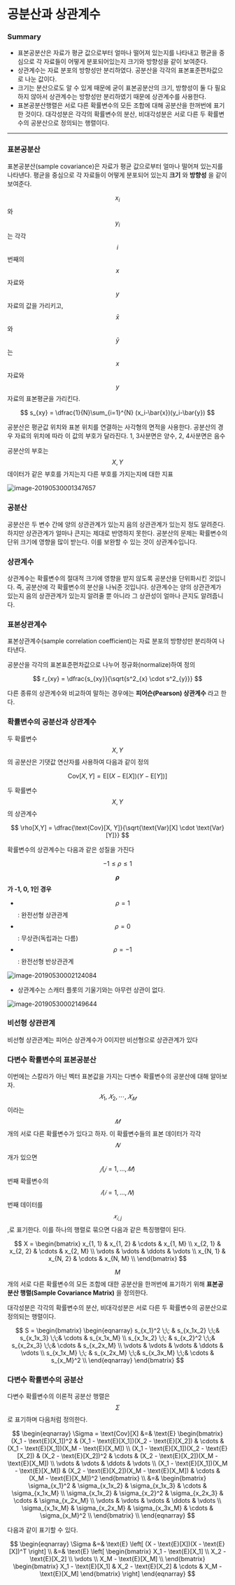 <script> MathJax.Hub.Queue(["Typeset",MathJax.Hub]); </script>

# 공분산과 상관계수

### Summary

- 표본공분산은 자료가 평균 값으로부터 얼마나 떨어져 있는지를 나타내고 평균을 중심으로 각 자료들이 어떻게 분포되어있는지 크기와 방향성을 같이 보여준다. 
- 상관계수는 자료 분포의 방향성만 분리하였다. 공분산을 각각의 표본표준편차값으로 나눈 값이다. 
- 크기는 분산으로도 알 수 있게 때문에 굳이 표본공분산의 크기, 방향성이 둘 다 필요하지 않아서 상관계수는 방향성만 분리하였기 때문에 상관계수를 사용한다. 
- 표본공분산행렬은 서로 다른 확률변수의 모든 조합에 대해 공분산을 한꺼번에 표기한 것이다. 대각성분은 각각의 확률변수의 분산, 비대각성분은 서로 다른 두 확률변수의 공분산으로 정의되는 행렬이다.
_____________

### 표본공분산

표본공분산(sample covariance)은 자료가 평균 값으로부터 얼마나 떨어져 있는지를 나타낸다. 평균을 중심으로 각 자료들이 어떻게 분포되어 있는지 **크기** 와 **방향성** 을 같이 보여준다.

$$x_i$$ 와 $$y_i$$ 는 각각 $$i$$ 번째의 $$x$$ 자료와 $$y$$ 자료의 값을 가리키고, $$\bar x$$ 와 $$\bar y$$ 는 $$x$$ 자료와 $$y$$ 자료의 표본평균을 가리킨다. 

$$
s_{xy} = \dfrac{1}{N}\sum_{i=1}^{N} (x_i-\bar{x})(y_i-\bar{y})
$$

공분산은 평균값 위치와 표본 위치를 연결하는 사각형의 면적을 사용한다. 공분산의 경우 자료의 위치에 따라 이 값의 부호가 달라진다. 1, 3사분면은 양수, 2, 4사분면은 음수

공분산의 부호는 $$X, Y$$ 데이터가 같은 부호를 가지는지 다른 부호를 가지는지에 대한 지표

![image-20190530001347657](../../../resource/img/image-20190530001347657.png)

### 공분산
공분산은 두 변수 간에 양의 상관관계가 있는지 음의 상관관계가 있는지 정도 알려준다. 하지만 상관관계가 얼마나 큰지는 제대로 반영하지 못한다. 
공분산의 문제는 확률변수의 단위 크기에 영향을 많이 받는다. 이를 보완할 수 있는 것이 상관계수입니다. 

### 상관계수
상관계수는 확률변수의 절대적 크기에 영향을 받지 않도록 공분산을 단위화시킨 것입니다. 즉, 공분산에 각 확률변수의 분산을 나눠준 것입니다. 
상관계수는 양의 상관관계가 있는지 음의 상관관계가 있는지 알려줄 뿐 아니라 그 상관성이 얼마나 큰지도 알려줍니다. 

### 표본상관계수

표본상관계수(sample correlation coefficient)는 자료 분포의 방향성만 분리하여 나타낸다. 

공분산을 각각의 표본표준편차값으로 나누어 정규화(normalize)하여 정의

$$
r_{xy} = \dfrac{s_{xy}}{\sqrt{s^2_{x} \cdot s^2_{y}}}
$$

다른 종류의 상관계수와 비교하여 말하는 경우에는 **피어슨(Pearson) 상관계수** 라고 한다.


### 확률변수의 공분산과 상관계수

두 확률변수 $$X , Y$$ 의 공분산은 기댓값 연산자를 사용하여 다음과 같이 정의

$$
\text{Cov}[X, Y] = \text{E}[(X - \text{E}[X])(Y - \text{E}[Y])]
$$

두 확률변수 $$X, Y$$ 의 상관계수

$$
\rho[X,Y] =  \dfrac{\text{Cov}[X, Y]}{\sqrt{\text{Var}[X] \cdot \text{Var}[Y]}}
$$

확률변수의 상관계수는 다음과 같은 성질을 가진다

$$
-1 \leq \rho \leq 1
$$

**$$\rho$$ 가 -1, 0, 1인 경우**

- $$\rho = 1$$ : 완전선형 상관관계
- $$\rho = 0 $$ : 무상관(독립과는 다름) 
- $$\rho = -1$$ : 완전선형 반상관관계 

![image-20190530002124084](../../../resource/img/image-20190530002124084.png)

- 상관계수는 스캐터 플롯의 기울기와는 아무런 상관이 없다.

![image-20190530002149644](../../../resource/img/image-20190530002149644.png)

### 비선형 상관관계

비선형 상관관계는 피어슨 상관계수가 0이지만 비선형으로 상관관계가 있다

### 다변수 확률변수의 표본공분산

이번에는 스칼라가 아닌 벡터 표본값을 가지는 다변수 확률변수의 공분산에 대해 알아보자. $$𝑋_1,𝑋_2,⋯,𝑋_𝑀$$이라는 $$𝑀$$개의 서로 다른 확률변수가 있다고 하자. 이 확률변수들의 표본 데이터가 각각 $$𝑁$$개가 있으면 $$𝑗(𝑗=1,…,𝑀)$$번째 확률변수의 $$𝑖(𝑖=1,…,𝑁)$$번째 데이터를 $$𝑥_{𝑖,j}$$,로 표기한다. 이를 하나의 행렬로 묶으면 다음과 같은 특징행렬이 된다.

$$
X = 
\begin{bmatrix}
x_{1, 1} & x_{1, 2} & \cdots   & x_{1, M} \\
x_{2, 1} & x_{2, 2} & \cdots   & x_{2, M} \\
\vdots   & \vdots   & \ddots   & \vdots   \\
x_{N, 1} & x_{N, 2} & \cdots   & x_{N, M} \\
\end{bmatrix}
$$

$$M$$ 개의 서로 다른 확률변수의 모든 조합에 대한 공분산을 한꺼번에 표기하기 위해 **표본공분산 행렬(Sample Covariance Matrix)** 을 정의한다. 

대각성분은 각각의 확률변수의 분산, 비대각성분은 서로 다른 두 확률변수의 공분산으로 정의되는 행렬이다.

$$
S =
\begin{bmatrix}
\begin{eqnarray}
s_{x_1}^2     \;\;  &  s_{x_1x_2} \;\;&  s_{x_1x_3} \;\;&  \cdots &  s_{x_1x_M} \\
s_{x_1x_2}   \;\;    &  s_{x_2}^2 \;\;&  s_{x_2x_3} \;\;&  \cdots &  s_{x_2x_M} \\
\vdots       &  \vdots &  \vdots &  \ddots &  \vdots \\
s_{x_1x_M}   \;\;    &  s_{x_2x_M} \;\;&  s_{x_3x_M} \;\;&  \cdots &  s_{x_M}^2 \\
\end{eqnarray}
\end{bmatrix}
$$

### 다변수 확률변수의 공분산

다변수 확률변수의 이론적 공분산 행렬은 $$\Sigma$$  로 표기하며 다음처럼 정의한다.

$$
\begin{eqnarray}
\Sigma = \text{Cov}[X] 
&=&
\text{E} 
\begin{bmatrix}
(X_1 - \text{E}[X_1])^2 & (X_1 - \text{E}[X_1])(X_2 - \text{E}[X_2]) & \cdots & (X_1 - \text{E}[X_1])(X_M - \text{E}[X_M]) \\
(X_1 - \text{E}[X_1])(X_2 - \text{E}[X_2]) & (X_2 - \text{E}[X_2])^2 & \cdots & (X_2 - \text{E}[X_2])(X_M - \text{E}[X_M]) \\
\vdots &  \vdots  & \ddots &  \vdots  \\
(X_1 - \text{E}[X_1])(X_M - \text{E}[X_M]) & (X_2 - \text{E}[X_2])(X_M - \text{E}[X_M]) & \cdots & (X_M - \text{E}[X_M])^2 \end{bmatrix}
\\
&=&
\begin{bmatrix}
\sigma_{x_1}^2  &  \sigma_{x_1x_2} &  \sigma_{x_1x_3} &  \cdots &  \sigma_{x_1x_M} \\
\sigma_{x_1x_2} &  \sigma_{x_2}^2  &  \sigma_{x_2x_3} &  \cdots &  \sigma_{x_2x_M} \\
\vdots          &  \vdots          &  \vdots          &  \ddots &  \vdots          \\
\sigma_{x_1x_M} &  \sigma_{x_2x_M} &  \sigma_{x_3x_M} &  \cdots &  \sigma_{x_M}^2 \\
\end{bmatrix} \\
\end{eqnarray}
$$

다음과 같이 표기할 수 있다.

$$
\begin{eqnarray}
\Sigma 
&=& \text{E} \left[ (X - \text{E}[X])(X - \text{E}[X])^T \right] \\
&=& \text{E} 
\left[ 
\begin{bmatrix}
X_1 - \text{E}[X_1] \\
X_2 - \text{E}[X_2] \\
\vdots \\
X_M - \text{E}[X_M] \\
\end{bmatrix}
\begin{bmatrix}
X_1 - \text{E}[X_1] &
X_2 - \text{E}[X_2] &
\cdots &
X_M - \text{E}[X_M]
\end{bmatrix}
\right]
\end{eqnarray}
$$

